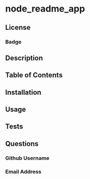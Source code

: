 # node_readme_app
## License
### Badge

## Description 

## Table of Contents

## Installation

## Usage


## Tests

## Questions
### Github Username
### Email Address
